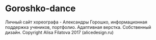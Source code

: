 # Goroshko-dance
Личный сайт хореографа - Александры Горошко, информационная поддержка учеников, портфолио. Адаптивная верстка. Собственный дизайн. 
Copyright Alisa Filatova 2017 (alicedesign.ru)
